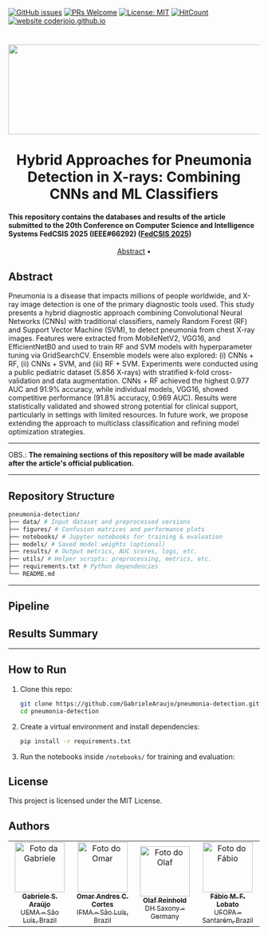 [![GitHub issues](https://img.shields.io/github/issues/GabrieleAraujo/pneumonia-detection)](https://github.com/GabrieleAraujo/pneumonia_detection/issues)
[![PRs Welcome](https://img.shields.io/badge/PRs-welcome-blue.svg?style=flat-square)](https://github.com/GabrieleAraujo/pneumonia-detection/pulls)
[![License: MIT](https://img.shields.io/badge/License-MIT-yellow.svg)](LICENSE)
[![HitCount](https://views.whatilearened.today/views/github/GabrieleAraujo/pneumonia-detection.svg)](https://github.com/GabrieleAraujo/pneumonia-detection) 
[![website coderjojo.github.io](https://img.shields.io/website-up-down-yellow-red/http/coderjojo.github.io/creative-profile-readme.svg)](http://laca-ufopa.com.br/)

<h1 align="center">
  <img align="center" alt="FedCSIS" height="180" width="2200" src="https://2025.fedcsis.org/sites/2025/files/Fedcsis2025-2400x300.png"> <br>

  <br>
   Hybrid Approaches for Pneumonia Detection in X-rays: Combining CNNs and ML Classifiers
  <br>
</h1>

<h4 align=“center”>This repository contains the databases and results of the article submitted to the 20th Conference on Computer Science and Intelligence Systems FedCSIS 2025 (IEEE#66292) (<a href=“[https://www.sbcas2025.com/](https://2025.fedcsis.org/)”>FedCSIS 2025</a>)</h4>

<p align="center">
  <a href="#abstract">Abstract</a> •
  <!-- <a href="#overview">Overview</a> •
  <a href="#conteúdo">Conteúdo</a> • -->
  <!-- <a href="#autores">Autores</a> -->
</p>

## Abstract

Pneumonia is a disease that impacts millions of people worldwide, and X-ray image detection is one of the primary diagnostic tools used. This study presents a hybrid diagnostic approach combining Convolutional Neural Networks (CNNs) with traditional classifiers, namely Random Forest (RF) and Support Vector Machine (SVM), to detect pneumonia from chest X-ray images. Features were extracted from MobileNetV2, VGG16, and EfficientNetB0 and used to train RF and SVM models with hyperparameter tuning via GridSearchCV. Ensemble models were also explored: (i) CNNs + RF, (ii) CNNs + SVM, and (iii) RF + SVM. Experiments were conducted using a public pediatric dataset (5.856 X-rays) with stratified k-fold cross-validation and data augmentation. CNNs + RF achieved the highest 0.977 AUC and 91.9\% accuracy, while individual models, VGG16, showed competitive performance (91.8\% accuracy, 0.969 AUC). Results were statistically validated and showed strong potential for clinical support, particularly in settings with limited resources. In future work, we propose extending the approach to multiclass classification and refining model optimization strategies.

---

OBS.: **The remaining sections of this repository will be made available after the article's official publication.**


<!--
Key findings:
- **CNNs + RF** achieved the best performance: **91.9% accuracy, AUC = 0.977**;
- **CNNs + SVM** achieved the best recall: **0.979**, reducing false negatives;
- Statistical tests confirmed the significance of the results.

The results suggest this hybrid pipeline is suitable for deployment in **low-resource clinical environments**.  
Future work includes multiclass classification and improved ensemble strategies.
-->
---

## Repository Structure
```bash 
pneumonia-detection/
├── data/ # Input dataset and preprocessed versions
├── figures/ # Confusion matrices and performance plots
├── notebooks/ # Jupyter notebooks for training & evaluation
├── models/ # Saved model weights (optional)
├── results/ # Output metrics, AUC scores, logs, etc.
├── utils/ # Helper scripts: preprocessing, metrics, etc.
├── requirements.txt # Python dependencies
└── README.md
```
---
<!--
## Dataset

We used the [Chest X-ray dataset by Kermany et al. (2018)](https://data.mendeley.com/datasets/rscbjbr9sj/3), containing:
- 5.856 pediatric chest X-rays (normal and pneumonia)
- Data balanced and preprocessed
- Augmented using rotations, flips, shifts, and brightness changes
-->
## Pipeline


## Results Summary
<!--
### Best performing models

| Model         | Accuracy | Recall | F1-score | AUC   |
|---------------|----------|--------|----------|--------|
| CNNs + RF     | **91.9%** | 91.9%  | 91.8%    | **0.977** |
| CNNs + SVM    | 89.7%    | **97.9%** | 91.7%    | 0.963 |
| VGG16         | 91.8%    | 91.8%  | 91.7%    | 0.969 |
-->
---

## How to Run

1. Clone this repo:
   ```bash
   git clone https://github.com/GabrieleAraujo/pneumonia-detection.git
   cd pneumonia-detection

2. Create a virtual environment and install dependencies:
   ```bash
   pip install -r requirements.txt
4. Run the notebooks inside `/notebooks/` for training and evaluation:

## License
This project is licensed under the MIT License.

## Authors

<table>
  <tr>
    <td align="center">
      <a href="https://orcid.org/0000-0003-1143-507X">
        <img src="https://media.licdn.com/dms/image/v2/D4D03AQGjSwuxOtcWTA/profile-displayphoto-shrink_200_200/B4DZTYABOEGcAc-/0/1738790672659?e=1753315200&v=beta&t=w9ElVgj2tNOaCe4zkQ04e8WxDn42IXRvOZ-ZFYm0H5g" width="100px;" alt="Foto da Gabriele"/><br>
        <sub>
          <b>Gabriele S. Araújo</b><br>
          UEMA – São Luís, Brazil
        </sub>
      </a>
    </td>
    <td align="center">
      <a href="https://orcid.org/0000-0002-5805-2490">
        <img src="https://media.licdn.com/dms/image/v2/C5603AQHhhmqwVwA1Dw/profile-displayphoto-shrink_200_200/profile-displayphoto-shrink_200_200/0/1516527015507?e=1753315200&v=beta&t=xyq4UPwcLyiYUcrSs6AvX2obdZd4Tfo3jlxIuWp5FFM" width="100px;" alt="Foto do Omar"/><br>
        <sub>
          <b>Omar Andres C. Cortes</b><br>
          IFMA – São Luís, Brazil
        </sub>
      </a>
    </td>
    <td align="center">
      <a href="https://orcid.org/0000-0003-1977-1641">
        <img src="https://media.licdn.com/dms/image/v2/C5603AQF-p0kzl_K75w/profile-displayphoto-shrink_200_200/profile-displayphoto-shrink_200_200/0/1517004464388?e=1753315200&v=beta&t=sevBH_b4ISWysiW_91E7FL8AOzWfE19DNtsUJvxl5ZA" width="100px;" alt="Foto do Olaf"/><br>
        <sub>
          <b>Olaf Reinhold</b><br>
          DH Saxony – Germany
        </sub>
      </a>
    </td>
    <td align="center">
      <a href="https://orcid.org/0000-0002-6282-0368">
        <img src="https://avatars.githubusercontent.com/u/42838538?s=400&v=4" width="100px;" alt="Foto do Fábio"/><br>
        <sub>
          <b>Fábio M. F. Lobato</b><br>
          UFOPA – Santarém, Brazil
        </sub>
      </a>
    </td>
  </tr>
</table>


